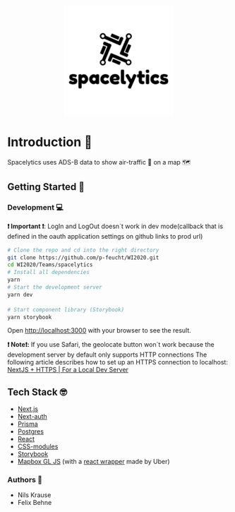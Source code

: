 <p align="center">
  <img width="250" height="250" src="./public/logo.png">
</p>

# Introduction 🚀
 
Spacelytics uses ADS-B data  to show air-traffic 🛫 on a map 🗺

## Getting Started 🎉

### Development 💻
**❗ Important ❗**: LogIn and LogOut doesn´t work in dev mode(callback that is defined in the oauth application settings on github links to prod url)
````bash
# Clone the repo and cd into the right directory 
git clone https://github.com/p-feucht/WI2020.git
cd WI2020/Teams/spacelytics
# Install all dependencies 
yarn 
# Start the development server 
yarn dev 

# Start component library (Storybook)
yarn storybook 
````



Open [http://localhost:3000](http://localhost:3000) with your browser to see the result.

**❗ Note❗:** If you use Safari, the geolocate button won`t work because the development server by default only supports HTTP connections 
The following article describes how to set up an HTTPS connection to localhost: [NextJS + HTTPS | For a Local Dev Server](https://medium.com/responsetap-engineering/nextjs-https-for-a-local-dev-server-98bb441eabd7)

## Tech Stack 🤓

- [Next.js](https://nextjs.org)
- [Next-auth](https://next-auth.js.org)
- [Prisma](https://www.prisma.io)
- [Postgres](https://www.postgresql.org)
- [React](https://reactjs.org)
- [CSS-modules](https://github.com/css-modules/css-moduleshttps://github.com/css-modules/css-modules)
- [Storybook](https://storybook.js.org)
- [Mapbox GL JS](https://docs.mapbox.com/mapbox-gl-js/api/) (with a [react wrapper](https://visgl.github.io/react-map-gl/) made by Uber)

### Authors 🎉

- Nils Krause
- Felix Behne
